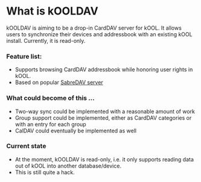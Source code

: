 # What is kOOLDAV

kOOLDAV is aiming to be a drop-in CardDAV server for kOOL. It allows users to synchronize their devices and addressbook with an existing kOOL install. Currently, it is read-only.

### Feature list:

* Supports browsing CardDAV addressbook while honoring user rights in kOOL.
* Based on popular [SabreDAV server](http://code.google.com/p/sabredav)

### What could become of this ...

* Two-way sync could be implemented with a reasonable amount of work
* Group support could be implemented, either as CardDAV categories or with an entry for each group
* CalDAV could eventually be implemented as well

### Current state

* At the moment, kOOLDAV is read-only, i.e. it only supports reading data out of kOOL into another database/device. 
* This is still quite a hack.

